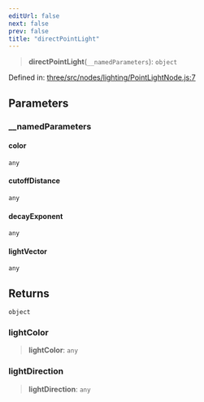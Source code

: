 ```yaml
---
editUrl: false
next: false
prev: false
title: "directPointLight"
---
```


> **directPointLight**(`__namedParameters`): `object`

Defined in: [three/src/nodes/lighting/PointLightNode.js:7](https://github.com/DefinitelyMaybe/three-i18n/blob/fa57b79433d1c349ffb23a78727299c8d4190136/three/src/nodes/lighting/PointLightNode.js#L7)

## Parameters

### \_\_namedParameters

#### color

`any`

#### cutoffDistance

`any`

#### decayExponent

`any`

#### lightVector

`any`

## Returns

`object`

### lightColor

> **lightColor**: `any`

### lightDirection

> **lightDirection**: `any`
